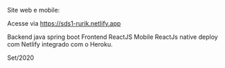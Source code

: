 Site web e mobile: 

Acesse via https://sds1-rurik.netlify.app

Backend java spring boot
Frontend ReactJS 
Mobile ReactJs native
deploy com Netlify integrado com o Heroku.

Set/2020
